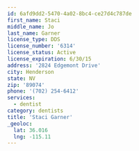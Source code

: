 ```yaml
---
id: 6afd9dd2-5470-4a02-8bc4-ce27d4c787de
first_name: Staci
middle_name: Jo
last_name: Garner
license_type: DDS
license_number: '6314'
license_status: Active
license_expiration: 6/30/15
address: '2824 Edgemont Drive'
city: Henderson
state: NV
zip: '89074'
phone: '(702) 254-6412'
services:
  - dentist
category: dentists
title: 'Staci Garner'
_geoloc:
  lat: 36.016
  lng: -115.11
---
```

